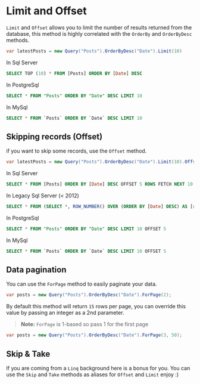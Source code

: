 # Limit and Offset

`Limit` and `Offset` allows you to limit the number of results returned from the database, this method is highly correlated with the `OrderBy` and `OrderByDesc` methods.

```cs
var latestPosts = new Query("Posts").OrderByDesc("Date").Limit(10)
```

In Sql Server
```sql
SELECT TOP (10) * FROM [Posts] ORDER BY [Date] DESC
```

In PostgreSql
```sql
SELECT * FROM "Posts" ORDER BY "Date" DESC LIMIT 10
```

In MySql

```sql
SELECT * FROM `Posts` ORDER BY `Date` DESC LIMIT 10
```

## Skipping records (Offset)

if you want to skip some records, use the `Offset` method.

```cs
var latestPosts = new Query("Posts").OrderByDesc("Date").Limit(10).Offset(5);
```

In Sql Server
```sql
SELECT * FROM [Posts] ORDER BY [Date] DESC OFFSET 5 ROWS FETCH NEXT 10 ROWS
```

In Legacy Sql Server (&lt; 2012)
```sql
SELECT * FROM (SELECT *, ROW_NUMBER() OVER (ORDER BY [Date] DESC) AS [row_num] FROM [Posts]) AS [subquery] WHERE [row_num] BETWEEN 6 AND 15
```

In PostgreSql
```sql
SELECT * FROM "Posts" ORDER BY "Date" DESC LIMIT 10 OFFSET 5
```

In MySql
```sql
SELECT * FROM `Posts` ORDER BY `Date` DESC LIMIT 10 OFFSET 5
```

## Data pagination

You can use the `ForPage` method to easily paginate your data.

```cs
var posts = new Query("Posts").OrderByDesc("Date").ForPage(2);
```

By default this method will return `15` rows per page, you can override this value by passing an integer as a 2nd parameter.

> **Note:** `ForPage` is 1-based so pass 1 for the first page


```cs
var posts = new Query("Posts").OrderByDesc("Date").ForPage(3, 50);
```


## Skip & Take
If you are coming from a `Linq` background here is a bonus for you. You can use the `Skip` and `Take` methods as aliases for `Offset` and `Limit` enjoy :)